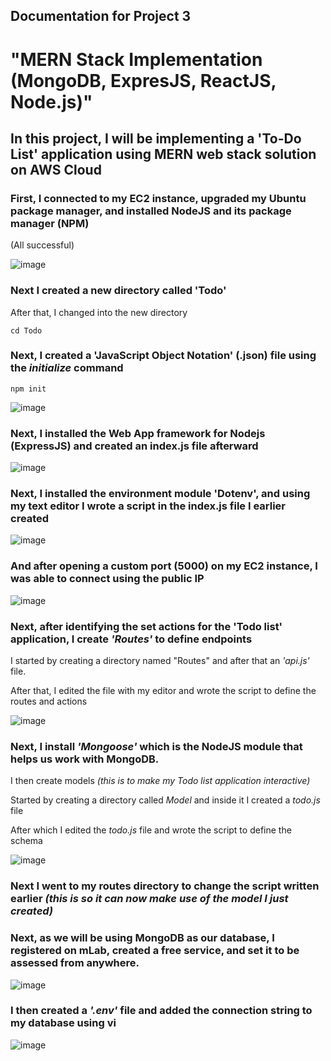 ## Documentation for Project 3
# "MERN Stack Implementation (MongoDB, ExpresJS, ReactJS, Node.js)"

## In this project, I will be implementing a 'To-Do List' application using MERN web stack solution on AWS Cloud 

### First, I connected to my EC2 instance, upgraded my Ubuntu package manager, and installed NodeJS and its package manager (NPM)

(All successful)

![image](https://github.com/DeeHarris/PBL_Darey.io/assets/20859155/79bbe9ad-61e3-46af-a15b-db65c7c953f1)

### Next I created a new directory called 'Todo'

After that, I changed into the new directory

    cd Todo
    
### Next, I created a 'JavaScript Object Notation' (.json) file using the _initialize_ command

    npm init

![image](https://github.com/DeeHarris/PBL_Darey.io/assets/20859155/835fe318-e3b1-4373-91c9-593fe39361a1)

### Next, I installed the Web App framework for Nodejs (ExpressJS) and created an index.js file afterward

![image](https://github.com/DeeHarris/PBL_Darey.io/assets/20859155/4db50069-cfd1-4dcb-81af-698da53fc89b)

### Next, I installed the environment module 'Dotenv', and using my text editor I wrote a script in the index.js file I earlier created

![image](https://github.com/DeeHarris/PBL_Darey.io/assets/20859155/39d1d006-9dae-4627-912b-eff5e8a15b55)

### And after opening a custom port (5000) on my EC2 instance, I was able to connect using the public IP

![image](https://github.com/DeeHarris/PBL_Darey.io/assets/20859155/942b8898-245f-43b0-86e9-cc137e39f31c)

### Next, after identifying the set actions for the 'Todo list' application, I create _'Routes'_ to define endpoints

I started by creating a directory named "Routes" and after that an _'api.js'_ file.

After that, I edited the file with my editor and wrote the script to define the routes and actions

![image](https://github.com/DeeHarris/PBL_Darey.io/assets/20859155/07d98823-f16a-4a85-8290-9598e2d77222)

### Next, I install _'Mongoose'_ which is the NodeJS module that helps us work with MongoDB. 

I then create models _(this is to make my Todo list application interactive)_

Started by creating a directory called _Model_ and inside it I created a _todo.js_ file

After which I edited the _todo.js_ file and wrote the script to define the schema

![image](https://github.com/DeeHarris/PBL_Darey.io/assets/20859155/2fef35e9-a555-43ad-8446-063d2a82b853)

### Next I went to my routes directory to change the script written earlier _(this is so it can now make use of the model I just created)_

### Next, as we will be using MongoDB as our database, I registered on mLab, created a free service, and set it to be assessed from anywhere.

![image](https://github.com/DeeHarris/PBL_Darey.io/assets/20859155/62cf3573-fa97-4b31-8890-9853b38a10ba)

### I then created a _'.env'_ file and added the connection string to my database using vi

![image](https://github.com/DeeHarris/PBL_Darey.io/assets/20859155/18ac3897-9836-4101-90da-207e4e3862d8)
